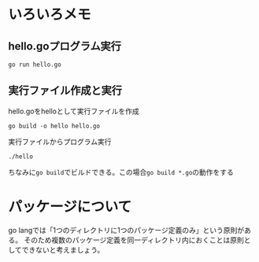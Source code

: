 # いろいろメモ

## hello.goプログラム実行
`go run hello.go`

## 実行ファイル作成と実行
hello.goをhelloとして実行ファイルを作成

`go build -o hello hello.go`

実行ファイルからプログラム実行

`./hello`

ちなみに`go build`でビルドできる。この場合`go build *.go`の動作をする

# パッケージについて
go langでは「1つのディレクトリに1つのパッケージ定義のみ」という原則がある。
そのため複数のパッケージ定義を同一ディレクトリ内におくことは原則としてできないと考えましょう。
